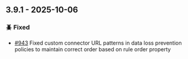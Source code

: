 ## 3.9.1 - 2025-10-06

### 🪲 Fixed

* [#943](https://github.com/microsoft/terraform-provider-power-platform/issues/943) Fixed custom connector URL patterns in data loss prevention policies to maintain correct order based on rule order property
